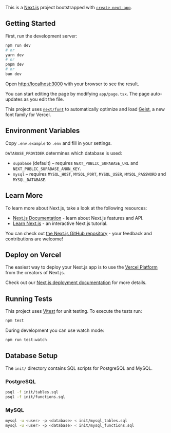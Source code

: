 This is a [Next.js](https://nextjs.org) project bootstrapped with [`create-next-app`](https://nextjs.org/docs/app/api-reference/cli/create-next-app).

## Getting Started

First, run the development server:

```bash
npm run dev
# or
yarn dev
# or
pnpm dev
# or
bun dev
```

Open [http://localhost:3000](http://localhost:3000) with your browser to see the result.

You can start editing the page by modifying `app/page.tsx`. The page auto-updates as you edit the file.

This project uses [`next/font`](https://nextjs.org/docs/app/building-your-application/optimizing/fonts) to automatically optimize and load [Geist](https://vercel.com/font), a new font family for Vercel.

## Environment Variables

Copy `.env.example` to `.env` and fill in your settings.

`DATABASE_PROVIDER` determines which database is used:

- `supabase` (default) – requires `NEXT_PUBLIC_SUPABASE_URL` and `NEXT_PUBLIC_SUPABASE_ANON_KEY`.
- `mysql` – requires `MYSQL_HOST`, `MYSQL_PORT`, `MYSQL_USER`, `MYSQL_PASSWORD` and `MYSQL_DATABASE`.


## Learn More

To learn more about Next.js, take a look at the following resources:

- [Next.js Documentation](https://nextjs.org/docs) - learn about Next.js features and API.
- [Learn Next.js](https://nextjs.org/learn) - an interactive Next.js tutorial.

You can check out [the Next.js GitHub repository](https://github.com/vercel/next.js) - your feedback and contributions are welcome!

## Deploy on Vercel

The easiest way to deploy your Next.js app is to use the [Vercel Platform](https://vercel.com/new?utm_medium=default-template&filter=next.js&utm_source=create-next-app&utm_campaign=create-next-app-readme) from the creators of Next.js.

Check out our [Next.js deployment documentation](https://nextjs.org/docs/app/building-your-application/deploying) for more details.

## Running Tests

This project uses [Vitest](https://vitest.dev/) for unit testing.
To execute the tests run:

```bash
npm test
```

During development you can use watch mode:

```bash
npm run test:watch
```

## Database Setup

The `init/` directory contains SQL scripts for PostgreSQL and MySQL.

### PostgreSQL

```bash
psql -f init/tables.sql
psql -f init/functions.sql
```

### MySQL

```bash
mysql -u <user> -p <database> < init/mysql_tables.sql
mysql -u <user> -p <database> < init/mysql_functions.sql
```
